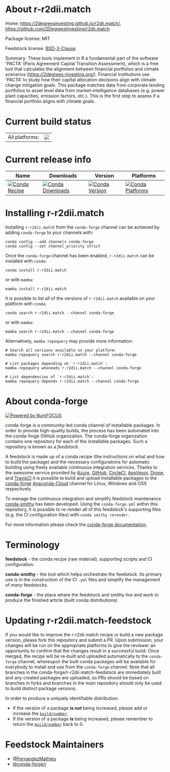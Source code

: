 About r-r2dii.match
===================

Home: https://2degreesinvesting.github.io/r2dii.match/, https://github.com/2DegreesInvesting/r2dii.match

Package license: MIT

Feedstock license: [BSD-3-Clause](https://github.com/conda-forge/r-r2dii.match-feedstock/blob/main/LICENSE.txt)

Summary: These tools implement in R a fundamental part of the software 'PACTA' (Paris Agreement Capital Transition Assessment), which is a free tool that calculates the alignment between financial portfolios and climate scenarios (<https://2degrees-investing.org/>). Financial institutions use 'PACTA' to study how their capital allocation decisions align with climate change mitigation goals. This package matches data from corporate lending portfolios to asset level data from market-intelligence databases (e.g. power plant capacities, emission factors, etc.). This is the first step to assess if a financial portfolio aligns with climate goals.

Current build status
====================


<table><tr><td>All platforms:</td>
    <td>
      <a href="https://dev.azure.com/conda-forge/feedstock-builds/_build/latest?definitionId=14431&branchName=main">
        <img src="https://dev.azure.com/conda-forge/feedstock-builds/_apis/build/status/r-r2dii.match-feedstock?branchName=main">
      </a>
    </td>
  </tr>
</table>

Current release info
====================

| Name | Downloads | Version | Platforms |
| --- | --- | --- | --- |
| [![Conda Recipe](https://img.shields.io/badge/recipe-r--r2dii.match-green.svg)](https://anaconda.org/conda-forge/r-r2dii.match) | [![Conda Downloads](https://img.shields.io/conda/dn/conda-forge/r-r2dii.match.svg)](https://anaconda.org/conda-forge/r-r2dii.match) | [![Conda Version](https://img.shields.io/conda/vn/conda-forge/r-r2dii.match.svg)](https://anaconda.org/conda-forge/r-r2dii.match) | [![Conda Platforms](https://img.shields.io/conda/pn/conda-forge/r-r2dii.match.svg)](https://anaconda.org/conda-forge/r-r2dii.match) |

Installing r-r2dii.match
========================

Installing `r-r2dii.match` from the `conda-forge` channel can be achieved by adding `conda-forge` to your channels with:

```
conda config --add channels conda-forge
conda config --set channel_priority strict
```

Once the `conda-forge` channel has been enabled, `r-r2dii.match` can be installed with `conda`:

```
conda install r-r2dii.match
```

or with `mamba`:

```
mamba install r-r2dii.match
```

It is possible to list all of the versions of `r-r2dii.match` available on your platform with `conda`:

```
conda search r-r2dii.match --channel conda-forge
```

or with `mamba`:

```
mamba search r-r2dii.match --channel conda-forge
```

Alternatively, `mamba repoquery` may provide more information:

```
# Search all versions available on your platform:
mamba repoquery search r-r2dii.match --channel conda-forge

# List packages depending on `r-r2dii.match`:
mamba repoquery whoneeds r-r2dii.match --channel conda-forge

# List dependencies of `r-r2dii.match`:
mamba repoquery depends r-r2dii.match --channel conda-forge
```


About conda-forge
=================

[![Powered by
NumFOCUS](https://img.shields.io/badge/powered%20by-NumFOCUS-orange.svg?style=flat&colorA=E1523D&colorB=007D8A)](https://numfocus.org)

conda-forge is a community-led conda channel of installable packages.
In order to provide high-quality builds, the process has been automated into the
conda-forge GitHub organization. The conda-forge organization contains one repository
for each of the installable packages. Such a repository is known as a *feedstock*.

A feedstock is made up of a conda recipe (the instructions on what and how to build
the package) and the necessary configurations for automatic building using freely
available continuous integration services. Thanks to the awesome service provided by
[Azure](https://azure.microsoft.com/en-us/services/devops/), [GitHub](https://github.com/),
[CircleCI](https://circleci.com/), [AppVeyor](https://www.appveyor.com/),
[Drone](https://cloud.drone.io/welcome), and [TravisCI](https://travis-ci.com/)
it is possible to build and upload installable packages to the
[conda-forge](https://anaconda.org/conda-forge) [Anaconda-Cloud](https://anaconda.org/)
channel for Linux, Windows and OSX respectively.

To manage the continuous integration and simplify feedstock maintenance
[conda-smithy](https://github.com/conda-forge/conda-smithy) has been developed.
Using the ``conda-forge.yml`` within this repository, it is possible to re-render all of
this feedstock's supporting files (e.g. the CI configuration files) with ``conda smithy rerender``.

For more information please check the [conda-forge documentation](https://conda-forge.org/docs/).

Terminology
===========

**feedstock** - the conda recipe (raw material), supporting scripts and CI configuration.

**conda-smithy** - the tool which helps orchestrate the feedstock.
                   Its primary use is in the construction of the CI ``.yml`` files
                   and simplify the management of *many* feedstocks.

**conda-forge** - the place where the feedstock and smithy live and work to
                  produce the finished article (built conda distributions)


Updating r-r2dii.match-feedstock
================================

If you would like to improve the r-r2dii.match recipe or build a new
package version, please fork this repository and submit a PR. Upon submission,
your changes will be run on the appropriate platforms to give the reviewer an
opportunity to confirm that the changes result in a successful build. Once
merged, the recipe will be re-built and uploaded automatically to the
`conda-forge` channel, whereupon the built conda packages will be available for
everybody to install and use from the `conda-forge` channel.
Note that all branches in the conda-forge/r-r2dii.match-feedstock are
immediately built and any created packages are uploaded, so PRs should be based
on branches in forks and branches in the main repository should only be used to
build distinct package versions.

In order to produce a uniquely identifiable distribution:
 * If the version of a package **is not** being increased, please add or increase
   the [``build/number``](https://docs.conda.io/projects/conda-build/en/latest/resources/define-metadata.html#build-number-and-string).
 * If the version of a package **is** being increased, please remember to return
   the [``build/number``](https://docs.conda.io/projects/conda-build/en/latest/resources/define-metadata.html#build-number-and-string)
   back to 0.

Feedstock Maintainers
=====================

* [@FernandezMathieu](https://github.com/FernandezMathieu/)
* [@conda-forge/r](https://github.com/conda-forge/r/)

